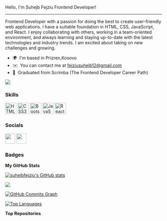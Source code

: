 Hello, I'm Suhejb Fejziu Frontend Developer!

---------------------------------------------------------------------------------

Frontend Developer with a passion for doing the best to create user-friendly web applications. I have a suitable foundation in HTML, CSS, JavaScript, and React. I enjoy collaborating with others, working in a team-oriented environment, and always learning and staying up-to-date with the latest technologies and industry trends. I am excited about taking on new challenges and growing.

* 🌍  I'm based in Prizren,Kosovo
* ✉️  You can contact me at [fejziusuhejb12@gmail.com](mailto:fejziusuhejb12@gmail.com)
* 🧠  Graduated from Scrimba (The Frontend Developer Career Path)

<a href="https://www.github.com/suhejbfejziu" target="_blank" rel="noreferrer"><img
src="https://img.shields.io/github/followers/suhejbfejziu?logo=github&style=for-the-badge&color=0891b2&labelColor=1c1917" /></a>

### Skills

<p align="left">
<a href="https://developer.mozilla.org/en-US/docs/Glossary/HTML5" target="_blank" rel="noreferrer"><img src="https://raw.githubusercontent.com/danielcranney/readme-generator/main/public/icons/skills/html5-colored.svg" width="36" height="36" alt="HTML5" /></a>
<a href="https://www.w3.org/TR/CSS/#css" target="_blank" rel="noreferrer"><img src="https://raw.githubusercontent.com/danielcranney/readme-generator/main/public/icons/skills/css3-colored.svg" width="36" height="36" alt="CSS3" /></a>
 <a href="https://getbootstrap.com/" target="_blank" rel="noreferrer"><img src="https://raw.githubusercontent.com/danielcranney/readme-generator/main/public/icons/skills/bootstrap-colored.svg" width="36" height="36" alt="Bootstrap" /></a>
<a href="https://developer.mozilla.org/en-US/docs/Web/JavaScript" target="_blank" rel="noreferrer"><img src="https://raw.githubusercontent.com/danielcranney/readme-generator/main/public/icons/skills/javascript-colored.svg" width="36" height="36" alt="JavaScript" /></a>
<a href="https://reactjs.org/" target="_blank" rel="noreferrer"><img src="https://raw.githubusercontent.com/danielcranney/readme-generator/main/public/icons/skills/react-colored.svg" width="36" height="36" alt="React" /></a>

### Socials

<p align="left"> <a href="https://www.github.com/suhejbfejziu" target="_blank" rel="noreferrer"><img src="https://raw.githubusercontent.com/danielcranney/readme-generator/main/public/icons/socials/github-dark.svg" width="32" height="32" /></a> <a href="https://www.linkedin.com/in/suhejbfejziu" target="_blank" rel="noreferrer"><img src="https://raw.githubusercontent.com/danielcranney/readme-generator/main/public/icons/socials/linkedin.svg" width="32" height="32" /></a></p>

### Badges

<b>My GitHub Stats</b>

<a href="http://www.github.com/suhejbfejziu"><img src="https://github-readme-stats.vercel.app/api?username=suhejbfejziu&show_icons=true&hide=&count_private=true&title_color=0891b2&text_color=ffffff&icon_color=0891b2&bg_color=1c1917&hide_border=true&show_icons=true" alt="suhejbfejziu's GitHub stats" /></a>

<a href="http://www.github.com/suhejbfejziu"><img src="https://github-readme-streak-stats.herokuapp.com/?user=suhejbfejziu&stroke=ffffff&background=1c1917&ring=0891b2&fire=0891b2&currStreakNum=ffffff&currStreakLabel=0891b2&sideNums=ffffff&sideLabels=ffffff&dates=ffffff&hide_border=true" /></a>

<a href="http://www.github.com/suhejbfejziu"><img src="https://activity-graph.herokuapp.com/graph?username=suhejbfejziu&bg_color=1c1917&color=ffffff&line=0891b2&point=ffffff&area_color=1c1917&area=true&hide_border=true&custom_title=GitHub%20Commits%20Graph" alt="GitHub Commits Graph" /></a>

<a href="https://github.com/suhejbfejziu" align="left"><img src="https://github-readme-stats.vercel.app/api/top-langs/?username=suhejbfejziu&langs_count=10&title_color=0891b2&text_color=ffffff&icon_color=0891b2&bg_color=1c1917&hide_border=true&locale=en&custom_title=Top%20%Languages" alt="Top Languages" /></a>

<b>Top Repositories</b>

<div width="100%" align="center"></div><br /><br /><br /><br /><br /><br /><br />
